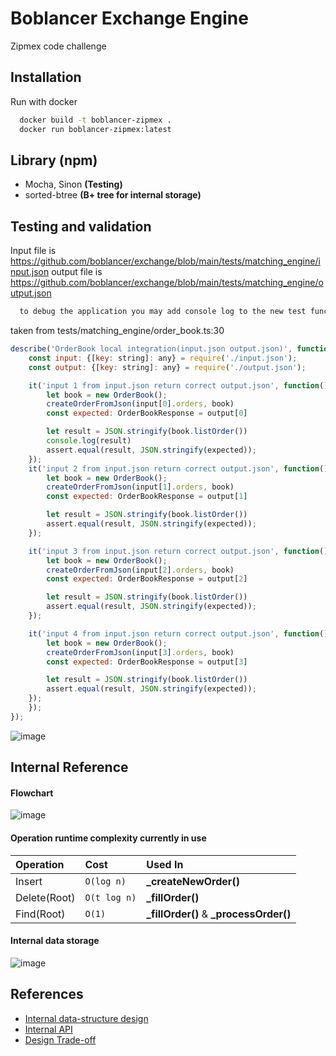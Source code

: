 
# Boblancer Exchange Engine

Zipmex code challenge

## Installation

Run with docker

```bash
  docker build -t boblancer-zipmex .
  docker run boblancer-zipmex:latest
```

## Library **(npm)**

 - Mocha, Sinon **(Testing)**
 - sorted-btree **(B+ tree for internal storage)**

## Testing and validation
Input file is https://github.com/boblancer/exchange/blob/main/tests/matching_engine/input.json
output file is https://github.com/boblancer/exchange/blob/main/tests/matching_engine/output.json
```bash
  to debug the application you may add console log to the new test function
```
taken from tests/matching_engine/order_book.ts:30
```js
describe('OrderBook local integration(input.json output.json)', function() {
	const input: {[key: string]: any} = require('./input.json');
	const output: {[key: string]: any} = require('./output.json');

	it('input 1 from input.json return correct output.json', function() {
		let book = new OrderBook();
		createOrderFromJson(input[0].orders, book)
		const expected: OrderBookResponse = output[0]

		let result = JSON.stringify(book.listOrder())
		console.log(result)
		assert.equal(result, JSON.stringify(expected));
	});
	it('input 2 from input.json return correct output.json', function() {
		let book = new OrderBook();
		createOrderFromJson(input[1].orders, book)
		const expected: OrderBookResponse = output[1]

		let result = JSON.stringify(book.listOrder())
		assert.equal(result, JSON.stringify(expected));
	});

	it('input 3 from input.json return correct output.json', function() {
		let book = new OrderBook();
		createOrderFromJson(input[2].orders, book)
		const expected: OrderBookResponse = output[2]

		let result = JSON.stringify(book.listOrder())
		assert.equal(result, JSON.stringify(expected));
	});

	it('input 4 from input.json return correct output.json', function() {
		let book = new OrderBook();
		createOrderFromJson(input[3].orders, book)
		const expected: OrderBookResponse = output[3]

		let result = JSON.stringify(book.listOrder())
		assert.equal(result, JSON.stringify(expected));
	});
	});
});
```
![image](https://user-images.githubusercontent.com/40311101/140290877-146a07cf-495e-405d-b3ac-eb9da0e09406.png)

## Internal Reference

#### Flowchart
![image](https://user-images.githubusercontent.com/40311101/139891812-3906ae4e-ff9c-421d-8518-90c257084824.png)

#### Operation runtime complexity currently in use

| Operation | Cost     | Used In                |
| :-------- | :------- | :------------------------- |
| Insert        | `O(log n)` | **_createNewOrder()** |
| Delete(Root)  | `O(t log n)`   | **_fillOrder()** |
| Find(Root)    | `O(1)`   | **_fillOrder()** & **_processOrder()** |

#### Internal data storage
![image](https://user-images.githubusercontent.com/40311101/139876783-af723818-f7d7-4c75-a26e-e76d2b6c3f7d.png)


## References

 - [Internal data-structure design](https://web.archive.org/web/20110219163448/http://howtohft.wordpress.com/2011/02/15/how-to-build-a-fast-limit-order-book/)
 - [Internal API](https://github.com/charles-cooper/itch-order-book)
 - [Design Trade-off](https://quant.stackexchange.com/questions/63140/red-black-trees-for-limit-order-book)


